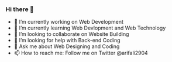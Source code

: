 ### Hi there 👋

- 🔭 I’m currently working on Web Development
- 🌱 I’m currently learning Web Devlopment and Web Technology
- 👯 I’m looking to collaborate on Website Building
- 🤔 I’m looking for help with Back-end Coding
- 💬 Ask me about Web Designing and Coding
- 📫 How to reach me: Follow me on Twitter @arifali2904
